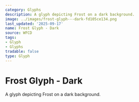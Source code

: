 ```yaml
---
category: Glyphs
description: A glyph depicting Frost on a dark background.
image: ../images/frost-glyph---dark-fd105ce134.png
last_updated: '2025-09-17'
name: Frost Glyph - Dark
source: WFCD
tags:
- Glyph
- Glyphs
tradable: false
type: Glyph
---
```


# Frost Glyph - Dark

A glyph depicting Frost on a dark background.


